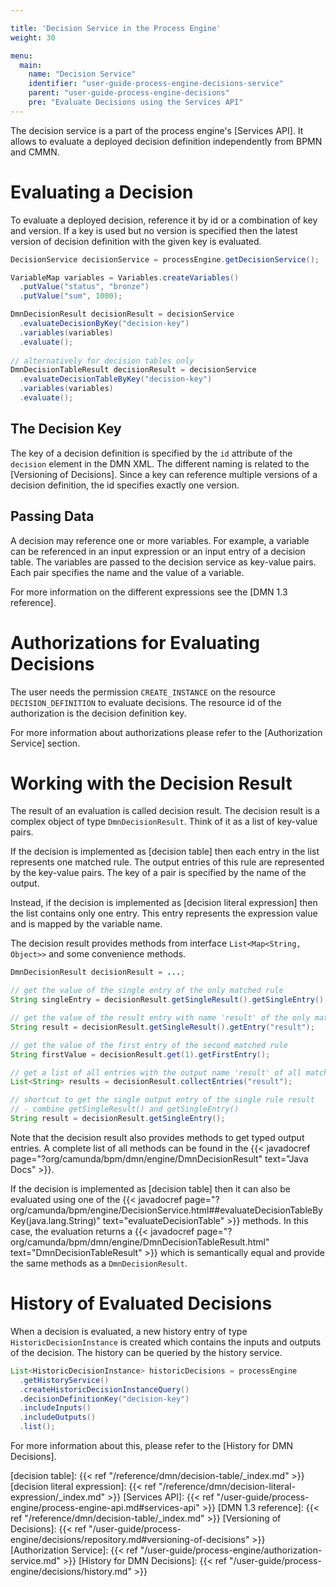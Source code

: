 ```yaml
---

title: 'Decision Service in the Process Engine'
weight: 30

menu:
  main:
    name: "Decision Service"
    identifier: "user-guide-process-engine-decisions-service"
    parent: "user-guide-process-engine-decisions"
    pre: "Evaluate Decisions using the Services API"
---
```


The decision service is a part of the process engine's [Services API]. It allows
to evaluate a deployed decision definition independently from BPMN and CMMN.

# Evaluating a Decision

To evaluate a deployed decision, reference it by id or a combination of key and version. If
a key is used but no version is specified then the latest version of decision
definition with the given key is evaluated.

```java
DecisionService decisionService = processEngine.getDecisionService();

VariableMap variables = Variables.createVariables()
  .putValue("status", "bronze")
  .putValue("sum", 1000);

DmnDecisionResult decisionResult = decisionService
  .evaluateDecisionByKey("decision-key")
  .variables(variables)
  .evaluate(); 
  
// alternatively for decision tables only
DmnDecisionTableResult decisionResult = decisionService
  .evaluateDecisionTableByKey("decision-key")
  .variables(variables)
  .evaluate(); 
```

## The Decision Key

The key of a decision definition is specified by the `id` attribute of the
`decision` element in the DMN XML. The different naming is related to the
[Versioning of Decisions]. Since a key can reference multiple versions of a
decision definition, the id specifies exactly one version.

## Passing Data

A decision may reference one or more variables. For example, a variable can be
referenced in an input expression or an input entry of a decision table. The
variables are passed to the decision service as key-value pairs. Each pair
specifies the name and the value of a variable.

For more information on the different expressions see the [DMN 1.3 reference].

# Authorizations for Evaluating Decisions

The user needs the permission `CREATE_INSTANCE` on the resource
`DECISION_DEFINITION` to evaluate decisions. The resource id of the
authorization is the decision definition key.

For more information about authorizations please refer to the [Authorization
Service] section.

# Working with the Decision Result

The result of an evaluation is called decision result. The decision result is a complex object
of type `DmnDecisionResult`. Think of it as a list of key-value pairs.

If the decision is implemented as [decision table] then each entry in the list represents one matched rule. The output entries of this
rule are represented by the key-value pairs. The key of a pair is specified by
the name of the output.

Instead, if the decision is implemented as [decision literal expression] then the list contains only one entry. This entry represents the expression value and is mapped by the variable name.

The decision result provides methods from interface `List<Map<String,
Object>>` and some convenience methods.

```java
DmnDecisionResult decisionResult = ...;

// get the value of the single entry of the only matched rule
String singleEntry = decisionResult.getSingleResult().getSingleEntry();

// get the value of the result entry with name 'result' of the only matched rule
String result = decisionResult.getSingleResult().getEntry("result");

// get the value of the first entry of the second matched rule
String firstValue = decisionResult.get(1).getFirstEntry();

// get a list of all entries with the output name 'result' of all matched rules
List<String> results = decisionResult.collectEntries("result");

// shortcut to get the single output entry of the single rule result
// - combine getSingleResult() and getSingleEntry()
String result = decisionResult.getSingleEntry();
```

Note that the decision result also provides methods to get typed output entries.
A complete list of all methods can be found in the {{< javadocref
page="?org/camunda/bpm/dmn/engine/DmnDecisionResult" text="Java Docs" >}}.

If the decision is implemented as [decision table] then it can also be evaluated using one of the 
{{< javadocref page="?org/camunda/bpm/engine/DecisionService.html##evaluateDecisionTableByKey(java.lang.String)"
text="evaluateDecisionTable" >}} methods. In this case, the evaluation returns a {{< javadocref page="?org/camunda/bpm/dmn/engine/DmnDecisionTableResult.html" text="DmnDecisionTableResult" >}} which is semantically equal and provide the same methods as a
`DmnDecisionResult`.

# History of Evaluated Decisions

When a decision is evaluated, a new history entry of type
`HistoricDecisionInstance` is created which contains the inputs and outputs of
the decision. The history can be queried by the history service.

```java
List<HistoricDecisionInstance> historicDecisions = processEngine
  .getHistoryService()
  .createHistoricDecisionInstanceQuery()
  .decisionDefinitionKey("decision-key")
  .includeInputs()
  .includeOutputs()
  .list();
```

For more information about this, please refer to the [History for DMN Decisions].

[decision table]: {{< ref "/reference/dmn/decision-table/_index.md" >}}
[decision literal expression]: {{< ref "/reference/dmn/decision-literal-expression/_index.md" >}}
[Services API]: {{< ref "/user-guide/process-engine/process-engine-api.md#services-api" >}}
[DMN 1.3 reference]: {{< ref "/reference/dmn/decision-table/_index.md" >}}
[Versioning of Decisions]: {{< ref "/user-guide/process-engine/decisions/repository.md#versioning-of-decisions" >}}
[Authorization Service]: {{< ref "/user-guide/process-engine/authorization-service.md" >}}
[History for DMN Decisions]: {{< ref "/user-guide/process-engine/decisions/history.md" >}}
